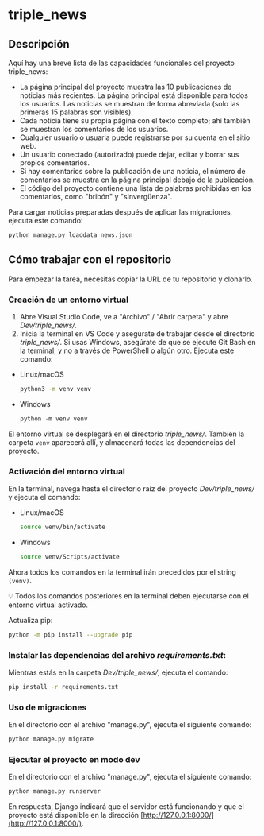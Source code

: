 # triple_news

## Descripción
Aquí hay una breve lista de las capacidades funcionales del proyecto triple_news:
- La página principal del proyecto muestra las 10 publicaciones de noticias más recientes. La página principal está disponible para todos los usuarios. Las noticias se muestran de forma abreviada (solo las primeras 15 palabras son visibles).
- Cada noticia tiene su propia página con el texto completo; ahí también se muestran los comentarios de los usuarios.
- Cualquier usuario o usuaria puede registrarse por su cuenta en el sitio web.
- Un usuario conectado (autorizado) puede dejar, editar y borrar sus propios comentarios.
- Si hay comentarios sobre la publicación de una noticia, el número de comentarios se muestra en la página principal debajo de la publicación.
- El código del proyecto contiene una lista de palabras prohibidas en los comentarios, como "bribón" y "sinvergüenza".


Para cargar noticias preparadas después de aplicar las migraciones, ejecuta este comando:
```bash
python manage.py loaddata news.json
```


## Cómo trabajar con el repositorio
Para empezar la tarea, necesitas copiar la URL de tu repositorio y clonarlo.
  
### Creación de un entorno virtual

1. Abre Visual Studio Code, ve a "Archivo" / "Abrir carpeta" y abre *Dev/triple_news/*. 
2. Inicia la terminal en VS Code y asegúrate de trabajar desde el directorio *triple_news/*. Si usas Windows, asegúrate de que se ejecute Git Bash en la terminal, y no a través de PowerShell o algún otro. Ejecuta este comando:
- Linux/macOS
    
    ```bash
    python3 -m venv venv
    ```
    
- Windows
    
    ```python
    python -m venv venv
    ```
   
El entorno virtual se desplegará en el directorio *triple_news/*. También la carpeta `venv` aparecerá allí, y almacenará todas las dependencias del proyecto.


### Activación del entorno virtual
En la terminal, navega hasta el directorio raíz del proyecto *Dev/triple_news/* y ejecuta el comando:
- Linux/macOS
    
    ```bash
    source venv/bin/activate
    ```
    
- Windows
    
    ```bash
    source venv/Scripts/activate
    ```
    

Ahora todos los comandos en la terminal irán precedidos por el string `(venv)`.

💡 Todos los comandos posteriores en la terminal deben ejecutarse con el entorno virtual activado.

Actualiza pip:

```bash
python -m pip install --upgrade pip
```

### Instalar las dependencias del archivo *requirements.txt*:
Mientras estás en la carpeta *Dev/triple_news/*, ejecuta el comando:

```bash
pip install -r requirements.txt
```

### Uso de migraciones

    
En el directorio con el archivo "manage.py", ejecuta el siguiente comando:

```bash
python manage.py migrate
```

### Ejecutar el proyecto en modo dev

    
En el directorio con el archivo "manage.py", ejecuta el siguiente comando:

```bash
python manage.py runserver
```

En respuesta, Django indicará que el servidor está funcionando y que el proyecto está disponible en la dirección [http://127.0.0.1:8000/](http://127.0.0.1:8000/).
